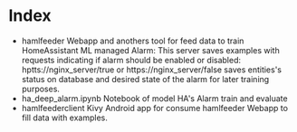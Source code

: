 # Index
* hamlfeeder Webapp and anothers tool for feed data to train HomeAssistant ML managed Alarm: This server saves examples with requests indicating if alarm should be enabled or disabled: hptts://nginx_server/true or https://nginx_server/false saves entities's status on database and desired state of the alarm for later training purposes.
* ha_deep_alarm.ipynb Notebook of model HA's Alarm train and evaluate
* hamlfeederclient Kivy Android app for consume hamlfeeder Webapp to fill data with examples.



